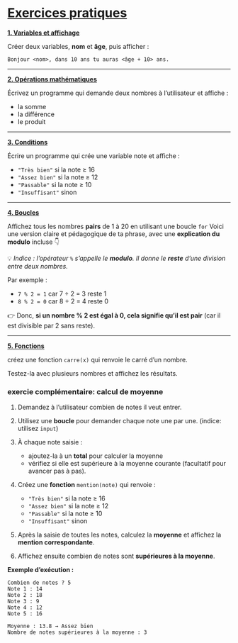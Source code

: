 # <u>Exercices pratiques</u>

**<u>1. Variables et affichage**</u>

Créer deux variables, **nom** et **âge**, puis afficher :

```
Bonjour <nom>, dans 10 ans tu auras <âge + 10> ans.
```

---

**<u>2. Opérations mathématiques**</u>

Écrivez un programme qui demande deux nombres à l’utilisateur et affiche :

* la somme
* la différence
* le produit

---

**<u>3. Conditions**</u>

Écrire un programme qui crée une variable note et affiche :

* `"Très bien"` si la note ≥ 16
* `"Assez bien"` si la note ≥ 12
* `"Passable"` si la note ≥ 10
* `"Insuffisant"` sinon

---

**<u>4. Boucles**</u>

Affichez tous les nombres **pairs** de 1 à 20 en utilisant une boucle `for`
Voici une version claire et pédagogique de ta phrase, avec une **explication du modulo** incluse 👇

💡 *Indice : l’opérateur `%` s’appelle le **modulo**. Il donne le **reste** d’une division entre deux nombres.*

Par exemple :

* `7 % 2 = 1` car 7 ÷ 2 = 3 reste 1
* `8 % 2 = 0` car 8 ÷ 2 = 4 reste 0

👉 Donc, **si un nombre % 2 est égal à 0, cela signifie qu’il est pair** (car il est divisible par 2 sans reste).

---

**<u>5. Fonctions**</u>

créez une fonction `carre(x)` qui renvoie le carré d’un nombre.

Testez-la avec plusieurs nombres et affichez les résultats.

### exercie complémentaire: calcul de moyenne

1. Demandez à l’utilisateur combien de notes il veut entrer.
2. Utilisez une **boucle** pour demander chaque note une par une. (indice: utilisez `input`)
3. À chaque note saisie :

   * ajoutez-la à un **total** pour calculer la moyenne
   * vérifiez si elle est supérieure à la moyenne courante (facultatif pour avancer pas à pas).

4. Créez une **fonction** `mention(note)` qui renvoie :

   * `"Très bien"` si la note ≥ 16
   * `"Assez bien"` si la note ≥ 12
   * `"Passable"` si la note ≥ 10
   * `"Insuffisant"` sinon

5. Après la saisie de toutes les notes, calculez la **moyenne** et affichez la **mention correspondante**.

6. Affichez ensuite combien de notes sont **supérieures à la moyenne**.

**Exemple d’exécution :**

```
Combien de notes ? 5
Note 1 : 14
Note 2 : 18
Note 3 : 9
Note 4 : 12
Note 5 : 16

Moyenne : 13.8 → Assez bien
Nombre de notes supérieures à la moyenne : 3
```
